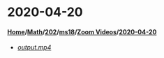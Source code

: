 # 2020-04-20
#### [Home](../../../../..)/[Math](../../../..)/[202](../../..)/[ms18](../..)/[Zoom Videos](..)/[2020-04-20]()
- [_output.mp4_](output.mp4)
